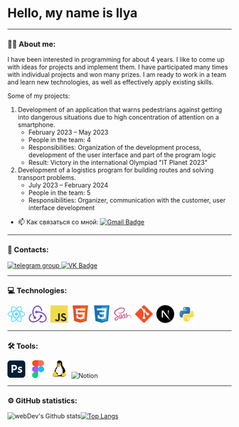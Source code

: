 
# Hello, мy name is Ilya

---

### :man_technologist: About me:

I have been interested in programming for about 4 years. I like to come up with ideas for projects and implement them. I have participated many times with individual projects and won many prizes. I am ready to work in a team and learn new technologies, as well as effectively apply existing skills.

Some of my projects:
1. Development of an application that warns pedestrians against getting into dangerous situations due to high concentration of attention on a smartphone.
   - February 2023 – May 2023
   - People in the team: 4
   - Responsibilities: Organization of the development process, development of the user interface and part of the program logic
   - Result: Victory in the international Olympiad "IT Planet 2023"
2. Development of a logistics program for building routes and solving transport problems.
   - July 2023 – February 2024
   - People in the team: 5
   - Responsibilities: Organizer, communication with the customer, user interface development

- :mailbox: Как связаться со мной: [![Gmail Badge](https://img.shields.io/badge/-Gmail-red?style=flat&logo=Gmail&logoColor=white)](mailto:melkov750@gmail.com)

---

### 🤝 Сontacts:

  <div id="badges">
    <a href="[https://t.me/tehnomaniak07](https://t.me/setInterval_iku)" target="_blank">
      <img src="https://cdn-icons-png.flaticon.com/512/2111/2111646.png" width="40" height="40" alt="telegram group" />
    </a>
    <a href="https://vk.com/buterbrod_iku" target="_blank">
      <img src="https://cdn-icons-png.flaticon.com/512/145/145813.png" width="40" height="40" alt="VK Badge"/>
    </a>
  </div>

---

### 💻 Technologies:

<div>
  <img src="https://github.com/devicons/devicon/blob/master/icons/react/react-original.svg" title="reactjs" alt="reactjs" width="40" height="40"/>&nbsp
  <img src="https://github.com/devicons/devicon/blob/master/icons/redux/redux-original.svg" title="redux" alt="redux" width="40" height="40"/>&nbsp;
  <img src="https://github.com/devicons/devicon/blob/master/icons/javascript/javascript-original.svg" title="javascript" alt="javascript" width="40" height="40"/>&nbsp
  <img src="https://github.com/devicons/devicon/blob/master/icons/html5/html5-original.svg" title="html5" alt="html5" width="40" height="40"/>&nbsp
  <img src="https://github.com/devicons/devicon/blob/master/icons/css3/css3-original.svg" title="css" alt="css" width="40" height="40"/>&nbsp
  <img src="https://github.com/devicons/devicon/blob/master/icons/sass/sass-original.svg" title="sass/scss" alt="sass/scss" width="40" height="40"/>&nbsp;
  <img src="https://github.com/devicons/devicon/blob/master/icons/git/git-original.svg" title="git" alt="git" width="40" height="40"/>&nbsp
  <img src="https://github.com/devicons/devicon/blob/master/icons/nextjs/nextjs-original.svg" title="nextjs" alt="nextjs" width="40" height="40"/>&nbsp;
  <img src="https://github.com/devicons/devicon/blob/master/icons/python/python-original.svg" title="python" alt="python" width="40" height="40"/>&nbsp;
</div>

---

### 🛠 Tools:

<div>
  <img src="https://github.com/devicons/devicon/blob/master/icons/photoshop/photoshop-plain.svg" title="photoshop" alt="photoshop" width="40" height="40"/>&nbsp;
  <img src="https://github.com/devicons/devicon/blob/master/icons/figma/figma-original.svg" title="figma" alt="figma" width="40" height="40"/>&nbsp;
  <img src="https://github.com/devicons/devicon/blob/master/icons/linux/linux-original.svg" title="linux" alt="linux" width="40" height="40"/>&nbsp;
  <img src="https://upload.wikimedia.org/wikipedia/commons/e/e9/Notion-logo.svg" title="Notion" alt="Notion" width="40" height="40"/>&nbsp;
</div>

---

### ⚙️ GitHub statistics:

<img align="left" src="http://github-readme-streak-stats.herokuapp.com?user=Buterbrod-iku&theme=dark&background=000000" alt="webDev's Github stats" />

[![Top Langs](https://github-readme-stats.vercel.app/api/top-langs/?username=Buterbrod-iku&layout=compact)](https://github.com/Buterbrod-iku/Buterbrod-iku)
